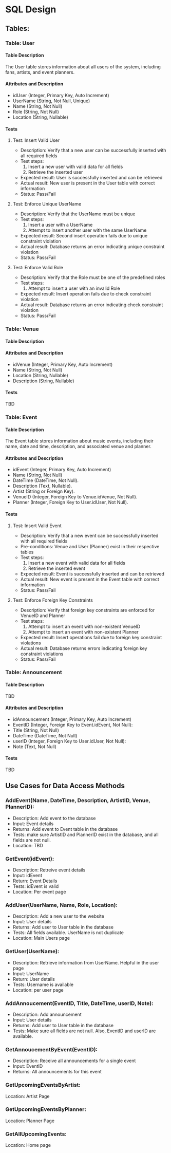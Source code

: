 # SQL Design
## Tables:

### Table: User

#### Table Description
The User table stores information about all users of the system, including fans, artists, and event planners.


#### Attributes and Description
- idUser (Integer, Primary Key, Auto Increment)
- UserName (String, Not Null, Unique)
- Name (String, Not Null)
- Role (String, Not Null)
- Location (String, Nullable)

#### Tests
1. Test: Insert Valid User
   - Description: Verify that a new user can be successfully inserted with all required fields
   - Test steps:
     1. Insert a new user with valid data for all fields
     2. Retrieve the inserted user
   - Expected result: User is successfully inserted and can be retrieved
   - Actual result: New user is present in the User table with correct information
   - Status: Pass/Fail

2. Test: Enforce Unique UserName
   - Description: Verify that the UserName must be unique
   - Test steps:
     1. Insert a user with a UserName
     2. Attempt to insert another user with the same UserName
   - Expected result: Second insert operation fails due to unique constraint violation
   - Actual result: Database returns an error indicating unique constraint violation
   - Status: Pass/Fail

3. Test: Enforce Valid Role
   - Description: Verify that the Role must be one of the predefined roles
   - Test steps:
     1. Attempt to insert a user with an invalid Role
   - Expected result: Insert operation fails due to check constraint violation
   - Actual result: Database returns an error indicating check constraint violation
   - Status: Pass/Fail


### Table: Venue

#### Table Description

#### Attributes and Description
- idVenue (Integer, Primary Key, Auto Increment)
- Name (String, Not Null)
- Location (String, Nullable)
- Description (String, Nullable)

#### Tests
TBD

### Table: Event
#### Table Description
The Event table stores information about music events, including their name, date and time, description, and associated venue and planner.


#### Attributes and Description
- idEvent (Integer, Primary Key, Auto Increment)
- Name (String, Not Null)
- DateTime (DateTime, Not Null).
- Description (Text, Nullable).
- Artist (String or Foreign Key).
- VenueID (Integer, Foreign Key to Venue.idVenue, Not Null). 
- Planner (Integer, Foreign Key to User.idUser, Not Null).

#### Tests
1. Test: Insert Valid Event
   - Description: Verify that a new event can be successfully inserted with all required fields
   - Pre-conditions: Venue and User (Planner) exist in their respective tables
   - Test steps:
     1. Insert a new event with valid data for all fields
     2. Retrieve the inserted event
   - Expected result: Event is successfully inserted and can be retrieved
   - Actual result: New event is present in the Event table with correct information
   - Status: Pass/Fail

2. Test: Enforce Foreign Key Constraints
   - Description: Verify that foreign key constraints are enforced for VenueID and Planner
   - Test steps:
     1. Attempt to insert an event with non-existent VenueID
     2. Attempt to insert an event with non-existent Planner
   - Expected result: Insert operations fail due to foreign key constraint violations
   - Actual result: Database returns errors indicating foreign key constraint violations
   - Status: Pass/Fail



### Table: Announcement
#### Table Description
TBD

#### Attributes and Description
- idAnnouncement (Integer, Primary Key, Auto Increment)
- EventID (Integer, Foreign Key to Event.idEvent, Not Null):
- Title (String, Not Null)
- DateTime (DateTime, Not Null)
- userID (Integer, Foreign Key to User.idUser, Not Null):
- Note (Text, Not Null)

#### Tests
TBD

## Use Cases for Data Access Methods
### AddEvent(Name, DateTime, Description, ArtistID, Venue, PlannerID):
- Description: Add event to the database
- Input: Event details
- Returns: Add event to Event table in the database
- Tests: make sure ArtistID and PlannerID exist in the database, and all fields are not null.
- Location: TBD

### GetEvent(idEvent):
- Description: Retreive event details
- Input: idEvent
- Return: Event Details
- Tests: idEvent is valid
- Location: Per event page

### AddUser(UserName, Name, Role, Location):
- Description: Add a new user to the website
- Input: User details
- Returns: Add user to User table in the database
- Tests: All fields available. UserName is not duplicate
- Location: Main Users page

### GetUser(UserName):
- Description: Retrieve information from UserName. Helpful in the user page
- Input: UserName
- Return: User details
- Tests: Username is available
- Location: per user page

### AddAnnoucement(EventID, Title, DateTime, userID, Note):
- Description: Add announcement
- Input: User details
- Returns: Add user to User table in the database
- Tests: Make sure all fields are not null. Also, EventID and userID are available.

### GetAnnoucementByEvent(EventID):
- Description: Receive all announcements for a single event
- Input: EventID
- Returns: All announcements for this event

### GetUpcomingEventsByArtist:
Location: Artist Page

### GetUpcomingEventsByPlanner:
Location: Planner Page


### GetAllUpcomingEvents:
Location: Home page


